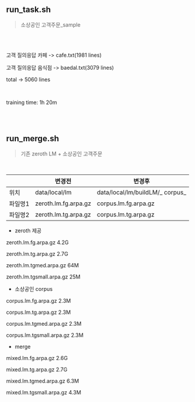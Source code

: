 ## run_task.sh

> 소상공인 고객주문_sample

<br>

<br>

고객 질의응답 카페	-> cafe.txt(1981 lines)

고객 질의응답 음식점 -> baedal.txt(3079 lines)

total 							-> 5060 lines

<br>

training time: 1h 20m

<br>

<br>

## run_merge.sh

> 기존 zeroth LM + 소상공인 고객주문

<br>

|         | 변경전               | 변경후                          |
| ------- | -------------------- | ------------------------------- |
| 위치    | data/local/lm        | data/local/lm/buildLM/_ corpus_ |
| 파일명1 | zeroth.lm.fg.arpa.gz | corpus.lm.fg.arpa.gz            |
| 파일명2 | zeroth.lm.tg.arpa.gz | corpus.lm.tg.arpa.gz            |



- zeroth 제공

zeroth.lm.fg.arpa.gz 4.2G

zeroth.lm.tg.arpa.gz 2.7G

zeroth.lm.tgmed.arpa.gz 64M

zeroth.lm.tgsmall.arpa.gz 25M



- 소상공인 corpus

corpus.lm.fg.arpa.gz 2.3M

corpus.lm.tg.arpa.gz 2.3M

corpus.lm.tgmed.arpa.gz 2.3M

corpus.lm.tgsmall.arpa.gz 2.3M



- merge

mixed.lm.fg.arpa.gz 2.6G

mixed.lm.tg.arpa.gz 2.7G

mixed.lm.tgmed.arpa.gz 6.3M

mixed.lm.tgsmall.arpa.gz 4.3M

